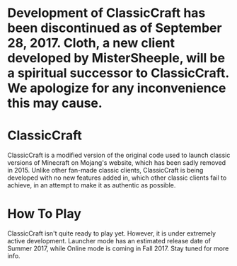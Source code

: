 # Development of ClassicCraft has been discontinued as of September 28, 2017. Cloth, a new client developed by MisterSheeple, will be a spiritual successor to ClassicCraft. We apologize for any inconvenience this may cause.


# ClassicCraft
ClassicCraft is a modified version of the original code used to launch classic versions of Minecraft on Mojang's website, which has been sadly removed in 2015. Unlike other fan-made classic clients, ClassicCraft is being developed with no new features added in, which other classic clients fail to achieve, in an attempt to make it as authentic as possible.

# How To Play
ClassicCraft isn't quite ready to play yet. However, it is under extremely active development. Launcher mode has an estimated release date of Summer 2017, while Online mode is coming in Fall 2017. Stay tuned for more info.
